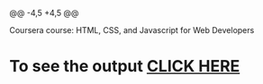 @@ -4,5 +4,5 @@

Coursera course: HTML, CSS, and Javascript for Web Developers

# To see the output [CLICK HERE](https://atharvasb.github.io/coursera-test/module2-solution/index.html)

